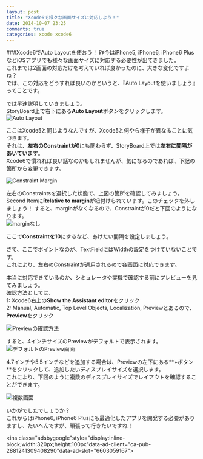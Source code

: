 ```yaml
---
layout: post
title: "Xcode6で様々な画面サイズに対応しよう！"
date: 2014-10-07 23:25
comments: true
categories: xcode xcode6
---
```


###Xcode6でAuto Layoutを使おう！
昨今はiPhone5, iPhone6, iPhone6 PlusなどiOSアプリでも様々な画面サイズに対応する必要性が出てきました。  
これまでは2画面の対応だけを考えていれば良かったのに、大きな変化ですよね？  
では、この対応をどうすれば良いのかというと、『Auto Layoutを使いましょう』ってことです。  

では早速説明していきましょう。  
StoryBoard上で右下にある**Auto Layout**ボタンをクリックします。  
![Auto Layout](/images/xcode6_autolayout1.png)  

<!--more-->

ここはXcode5と同じようなんですが、Xcode5と何やら様子が異なることに気づきます。  
それは、**左右のConstraintが0**にも関わらず、StoryBoard上では**左右に間隔があいています**。  
Xcode6で慣れれば良い話なのかもしれませんが、気になるのであれば、下記の箇所から変更できます。  

![Constraint Margin](/images/xcode6_autolayout2.png)  

左右のConstraintsを選択した状態で、上図の箇所を確認してみましょう。  
Second Itemに**Relative to margin**が紐付けられています。このチェックを外しましょう！
すると、marginがなくなるので、Constraintが0だと下図のようになります。  
![marginなし](/images/xcode6_autolayout3.png)  

ここで**Constraintを10**にするなど、あけたい間隔を設定しましょう。  

さて、ここでポイントなのが、TextFieldにはWidthの設定をつけていないことです。  
これにより、左右のConstraintが適用されるので各画面に対応できます。  

本当に対応できているのか、シミュレータや実機で確認する前にプレビューを見てみましょう。  
確認方法としては、  
1: Xcode6右上の**Show the Assistant editor**をクリック  
2: Manual, Automatic, Top Level Objects, Localization, Previewとあるので、**Preview**をクリック  

![Previewの確認方法](/images/xcode6_autolayout4.png)  

すると、4インチサイズのPreviewがデフォルトで表示されます。  
![デフォルトのPreview画面](/images/xcode6_autolayout5.png)  

4.7インチや5.5インチなどを追加する場合は、Previewの左下にある**+ボタン**をクリックして、追加したいディスプレイサイズを選択します。  
これにより、下図のように複数のディスプレイサイズでレイアウトを確認することができます。  

![複数画面](/images/xcode6_autolayout6.png)  

いかがでしたでしょうか？  
これからはiPhone6, iPhone6 Plusにも最適化したアプリを開発する必要がありますし、たいへんですが、頑張って行きたいですね！  


<script async src="//pagead2.googlesyndication.com/pagead/js/adsbygoogle.js"></script>
<ins class="adsbygoogle"style="display:inline-block;width:320px;height:100px"data-ad-client="ca-pub-2881241309408290"data-ad-slot="6603059167"></ins>
<script>
(adsbygoogle = window.adsbygoogle || []).push({});
</script>



